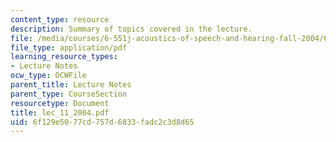 ```yaml
---
content_type: resource
description: Summary of topics covered in the lecture.
file: /media/courses/6-551j-acoustics-of-speech-and-hearing-fall-2004/6f129e5077cd757d6833fadc2c3d8d65_lec_11_2004.pdf
file_type: application/pdf
learning_resource_types:
- Lecture Notes
ocw_type: OCWFile
parent_title: Lecture Notes
parent_type: CourseSection
resourcetype: Document
title: lec_11_2004.pdf
uid: 6f129e50-77cd-757d-6833-fadc2c3d8d65
---
```


